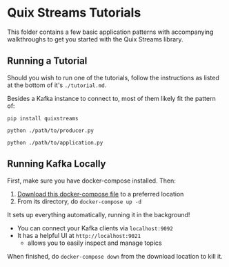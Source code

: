 # Quix Streams Tutorials

This folder contains a few basic application patterns with accompanying walkthroughs 
to get you started with the Quix Streams library.

## Running a Tutorial

Should you wish to run one of the tutorials, follow the instructions as
listed at the bottom of it's `./tutorial.md`.

Besides a Kafka instance to connect to, most of them likely fit the pattern of:

`pip install quixstreams`

`python ./path/to/producer.py`

`python ./path/to/application.py`


## Running Kafka Locally

First, make sure you have docker-compose installed. Then:

1. [Download this docker-compose file](./docker-compose.yml) to a preferred location
2. From its directory, do `docker-compose up -d`

It sets up everything automatically, running it in the background!
 
- You can connect your Kafka clients via `localhost:9092`
- It has a helpful UI at `http://localhost:9021`
    - allows you to easily inspect and manage topics

When finished, do `docker-compose down` from the download location to kill it.
